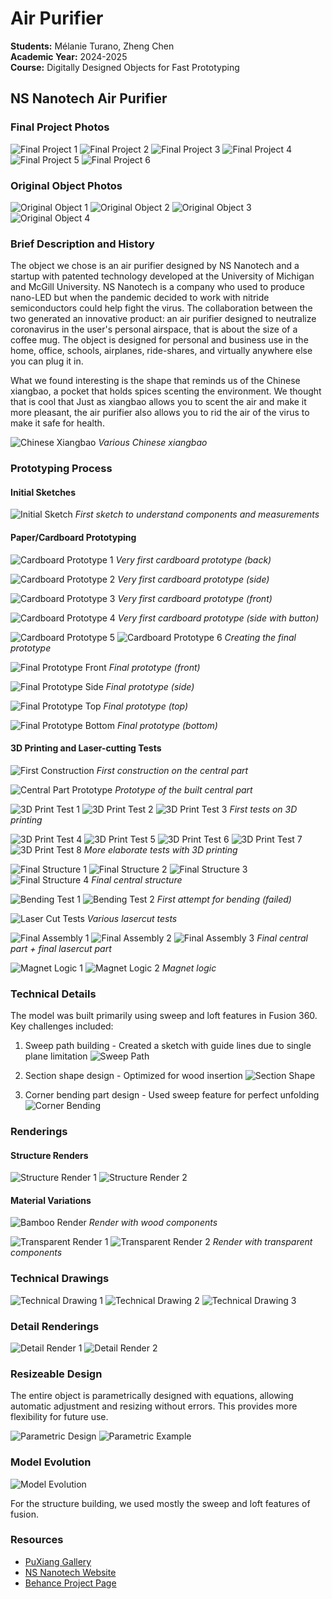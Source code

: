 # Air Purifier

**Students:** Mélanie Turano, Zheng Chen  
**Academic Year:** 2024-2025  
**Course:** Digitally Designed Objects for Fast Prototyping

## NS Nanotech Air Purifier

### Final Project Photos
![Final Project 1](src/resource/Air%20Purifier/IMG_6812.jpg)
![Final Project 2](src/resource/Air%20Purifier/IMG_6813.jpg)
![Final Project 3](src/resource/Air%20Purifier/IMG_6814.jpg)
![Final Project 4](src/resource/Air%20Purifier/IMG_6815.jpg)
![Final Project 5](src/resource/Air%20Purifier/IMG_6819.jpg)
![Final Project 6](src/resource/Air%20Purifier/IMG_6821.jpg)

### Original Object Photos
![Original Object 1](src/resource/Air%20Purifier/02cc1686d39378d52e5638816b9b1adf.jpg)
![Original Object 2](src/resource/Air%20Purifier/22012c51bb5877fb570d9eb025d2c7f7.jpg)
![Original Object 3](src/resource/Air%20Purifier/2facf8abdcecb64740ff54d4e9651307.jpg)
![Original Object 4](src/resource/Air%20Purifier/3955a404dcb7b0efdd6776e107d7dae0.jpg)

### Brief Description and History

The object we chose is an air purifier designed by NS Nanotech and a startup with patented technology developed at the University of Michigan and McGill University. NS Nanotech is a company who used to produce nano-LED but when the pandemic decided to work with nitride semiconductors could help fight the virus. The collaboration between the two generated an innovative product: an air purifier designed to neutralize coronavirus in the user's personal airspace, that is about the size of a coffee mug. The object is designed for personal and business use in the home, office, schools, airplanes, ride-shares, and virtually anywhere else you can plug it in.

What we found interesting is the shape that reminds us of the Chinese xiangbao, a pocket that holds spices scenting the environment. We thought that is cool that Just as xiangbao allows you to scent the air and make it more pleasant, the air purifier also allows you to rid the air of the virus to make it safe for health.

![Chinese Xiangbao](src/resource/Air%20Purifier/image.png)
*Various Chinese xiangbao*

### Prototyping Process

#### Initial Sketches
![Initial Sketch](src/resource/Air%20Purifier/IMG_4218.jpg)
*First sketch to understand components and measurements*

#### Paper/Cardboard Prototyping
![Cardboard Prototype 1](src/resource/Air%20Purifier/IMG_4211.jpg)
*Very first cardboard prototype (back)*

![Cardboard Prototype 2](src/resource/Air%20Purifier/IMG_4212.jpg)
*Very first cardboard prototype (side)*

![Cardboard Prototype 3](src/resource/Air%20Purifier/IMG_4213.jpg)
*Very first cardboard prototype (front)*

![Cardboard Prototype 4](src/resource/Air%20Purifier/IMG_4214.jpg)
*Very first cardboard prototype (side with button)*

![Cardboard Prototype 5](src/resource/Air%20Purifier/IMG_4215.jpg)
![Cardboard Prototype 6](src/resource/Air%20Purifier/IMG_4217.jpg)
*Creating the final prototype*

![Final Prototype Front](src/resource/Air%20Purifier/IMG_4219.jpg)
*Final prototype (front)*

![Final Prototype Side](src/resource/Air%20Purifier/IMG_4220.jpg)
*Final prototype (side)*

![Final Prototype Top](src/resource/Air%20Purifier/IMG_4221.jpg)
*Final prototype (top)*

![Final Prototype Bottom](src/resource/Air%20Purifier/IMG_4222.jpg)
*Final prototype (bottom)*

#### 3D Printing and Laser-cutting Tests
![First Construction](src/resource/Air%20Purifier/IMG_6589.jpg)
*First construction on the central part*

![Central Part Prototype](src/resource/Air%20Purifier/IMG_6603.jpg)
*Prototype of the built central part*

![3D Print Test 1](src/resource/Air%20Purifier/IMG_4229.jpg)
![3D Print Test 2](src/resource/Air%20Purifier/IMG_4230.jpg)
![3D Print Test 3](src/resource/Air%20Purifier/IMG_6627.jpg)
*First tests on 3D printing*

![3D Print Test 4](src/resource/Air%20Purifier/IMG_6680.jpg)
![3D Print Test 5](src/resource/Air%20Purifier/IMG_6684.jpg)
![3D Print Test 6](src/resource/Air%20Purifier/IMG_6689.jpg)
![3D Print Test 7](src/resource/Air%20Purifier/IMG_6748.jpg)
![3D Print Test 8](src/resource/Air%20Purifier/IMG_6752.jpg)
*More elaborate tests with 3D printing*

![Final Structure 1](src/resource/Air%20Purifier/IMG_6803.jpg)
![Final Structure 2](src/resource/Air%20Purifier/IMG_6801.jpg)
![Final Structure 3](src/resource/Air%20Purifier/IMG_6778.jpg)
![Final Structure 4](src/resource/Air%20Purifier/IMG_6775.jpg)
*Final central structure*

![Bending Test 1](src/resource/Air%20Purifier/IMG_6691.jpg)
![Bending Test 2](src/resource/Air%20Purifier/IMG_6775%201.jpg)
*First attempt for bending (failed)*

![Laser Cut Tests](src/resource/Air%20Purifier/IMG_4275.jpg)
*Various lasercut tests*

![Final Assembly 1](src/resource/Air%20Purifier/IMG_6795.jpg)
![Final Assembly 2](src/resource/Air%20Purifier/IMG_6796.jpg)
![Final Assembly 3](src/resource/Air%20Purifier/IMG_6797.jpg)
*Final central part + final lasercut part*

![Magnet Logic 1](src/resource/Air%20Purifier/IMG_4276.jpg)
![Magnet Logic 2](src/resource/Air%20Purifier/IMG_4279.jpg)
*Magnet logic*

### Technical Details

The model was built primarily using sweep and loft features in Fusion 360. Key challenges included:

1. Sweep path building - Created a sketch with guide lines due to single plane limitation
![Sweep Path](src/resource/Air%20Purifier/image%201.png)

2. Section shape design - Optimized for wood insertion
![Section Shape](src/resource/Air%20Purifier/image%202.png)

3. Corner bending part design - Used sweep feature for perfect unfolding
![Corner Bending](src/resource/Air%20Purifier/image%203.png)

### Renderings

#### Structure Renders
![Structure Render 1](src/resource/Air%20Purifier/render_structure.png)
![Structure Render 2](src/resource/Air%20Purifier/render_structure1.png)

#### Material Variations
![Bamboo Render](src/resource/Air%20Purifier/render_bamboo.png)
*Render with wood components*

![Transparent Render 1](src/resource/Air%20Purifier/render_transparent.png)
![Transparent Render 2](src/resource/Air%20Purifier/render_trasparent.jpg)
*Render with transparent components*

### Technical Drawings
![Technical Drawing 1](src/resource/Air%20Purifier/1.png)
![Technical Drawing 2](src/resource/Air%20Purifier/2.png)
![Technical Drawing 3](src/resource/Air%20Purifier/3.png)

### Detail Renderings
![Detail Render 1](src/resource/Air%20Purifier/render_banding.jpeg)
![Detail Render 2](src/resource/Air%20Purifier/render_section.jpg)

### Resizeable Design

The entire object is parametrically designed with equations, allowing automatic adjustment and resizing without errors. This provides more flexibility for future use.

![Parametric Design](src/resource/Air%20Purifier/image%204.png)
![Parametric Example](src/resource/Air%20Purifier/image%205.png)

### Model Evolution
![Model Evolution](src/resource/Air%20Purifier/video.gif)

For the structure building, we used mostly the sweep and loft features of fusion.

### Resources

- [PuXiang Gallery](https://en.puxiang.com/galleries/1add00d7d1ffd2266a923ea0f3b4b2c6)
- [NS Nanotech Website](https://www.nsnanotech.com/)
- [Behance Project Page](https://www.behance.net/gallery/107108657/NS-Nanotech-Air-Purifier) 